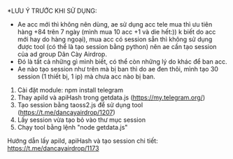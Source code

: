 *LƯU Ý TRƯỚC KHI SỬ DỤNG:
- Ae acc mới thì không nên dùng, ae sử dụng acc tele mua thì ưu tiên hàng +84 trên 7 ngày (mình mua 10 acc +1 và die hết:)) k biết do acc mới hay do hàng ngoại), mua acc có session sẵn thì không sử dụng được tool (có thể là tạo session bằng python) nên ae cần tạo session của ad group Dân Cày Airdrop.
- Đó là tất cả những gì mình biết, có thể còn những lý do khác để ban acc.
- Ae nào tạo session như trên mà bị ban thì do ae đen thôi, mình tạo 30 session (1 thiết bị, 1 ip) mà chưa acc nào bị ban.

1. Cài đặt module: npm install telegram
2. Thay apiId và apiHash trong getdata.js (https://my.telegram.org/)
3. Tạo session bằng taoss2.js để sử dụng tool (https://t.me/dancayairdrop/1207)
4. Lấy session vừa tạo bỏ vào thư mục session
5. Chạy tool bằng lệnh "node getdata.js"

Hướng dẫn lấy apiId, apiHash và tạo session chi tiết: https://t.me/dancayairdrop/1173
